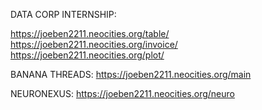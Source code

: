 DATA CORP INTERNSHIP:

https://joeben2211.neocities.org/table/ 
https://joeben2211.neocities.org/invoice/ 
https://joeben2211.neocities.org/plot/

BANANA THREADS:
https://joeben2211.neocities.org/main 

NEURONEXUS:
https://joeben2211.neocities.org/neuro
